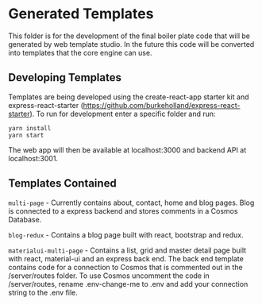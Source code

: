 # Generated Templates

This folder is for the development of the final boiler plate code that will be generated by web template studio. In the future this code will be converted into templates that the core engine can use.

## Developing Templates

Templates are being developed using the create-react-app starter kit and express-react-starter (https://github.com/burkeholland/express-react-starter). To run for development enter a specific folder and run:

```
yarn install
yarn start
```

The web app will then be available at localhost:3000 and backend API at localhost:3001.

## Templates Contained

`multi-page` - Currently contains about, contact, home and blog pages. Blog is connected to a express backend and stores comments in a Cosmos Database.

`blog-redux` - Contains a blog page built with react, bootstrap and redux.

`materialui-multi-page` - Contains a list, grid and master detail page built with react, material-ui and an express back end. The back end template contains code for a connection to Cosmos that is commented out in the /server/routes folder. To use Cosmos uncomment the code in /server/routes, rename .env-change-me to .env and add your connection string to the .env file.
